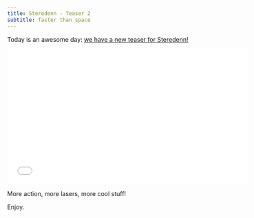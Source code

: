 ```yaml
---
title: Steredenn - Teaser 2
subtitle: faster than space
---
```


Today is an awesome day: [we have a new teaser for Steredenn!](http://youtu.be/LMAmQLODcTg)

<iframe width="560" height="315" src="//www.youtube.com/embed/LMAmQLODcTg?rel=0" frameborder="0" allowfullscreen></iframe>

More action, more lasers, more cool stuff!

Enjoy.
